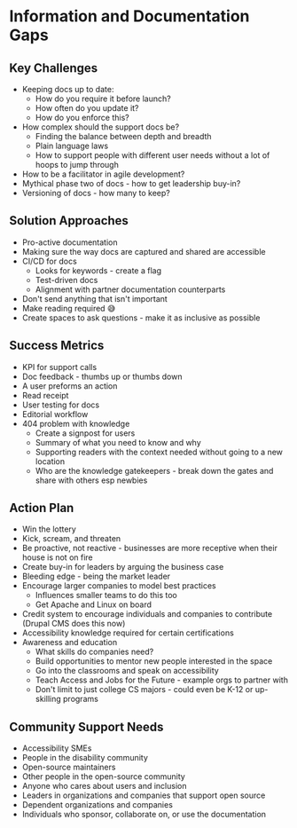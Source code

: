 # Information and Documentation Gaps

## Key Challenges
* Keeping docs up to date:
    * How do you require it before launch?
    * How often do you update it?
    * How do you enforce this?
* How complex should the support docs be?
    * Finding the balance between depth and breadth
    * Plain language laws
    * How to support people with different user needs without a lot of hoops to jump through
* How to be a facilitator in agile development?
* Mythical phase two of docs - how to get leadership buy-in?
* Versioning of docs - how many to keep?

## Solution Approaches 
* Pro-active documentation
* Making sure the way docs are captured and shared are accessible
* CI/CD for docs
    * Looks for keywords - create a flag
    * Test-driven docs
    * Alignment with partner documentation counterparts
* Don't send anything that isn't important
* Make reading required :sweat_smile:
* Create spaces to ask questions - make it as inclusive as possible

## Success Metrics
* KPI for support calls
* Doc feedback - thumbs up or thumbs down
* A user preforms an action
* Read receipt
* User testing for docs
* Editorial workflow
* 404 problem with knowledge
    * Create a signpost for users
    * Summary of what you need to know and why
    * Supporting readers with the context needed without going to a new location
    * Who are the knowledge gatekeepers - break down the gates and share with others esp newbies

## Action Plan
* Win the lottery
* Kick, scream, and threaten
* Be proactive, not reactive - businesses are more receptive when their house is not on fire
* Create buy-in for leaders by arguing the business case
* Bleeding edge - being the market leader
* Encourage larger companies to model best practices
    * Influences smaller teams to do this too
    * Get Apache and Linux on board
* Credit system to encourage individuals and companies to contribute (Drupal CMS does this now)
* Accessibility knowledge required for certain certifications
* Awareness and education
    * What skills do companies need?
    * Build opportunities to mentor new people interested in the space
    * Go into the classrooms and speak on accessibility
    * Teach Access and Jobs for the Future - example orgs to partner with
    * Don't limit to just college CS majors - could even be K-12 or up-skilling programs

## Community Support Needs
* Accessibility SMEs
* People in the disability community
* Open-source maintainers
* Other people in the open-source community
* Anyone who cares about users and inclusion
* Leaders in organizations and companies that support open source
* Dependent organizations and companies
* Individuals who sponsor, collaborate on, or use the documentation
